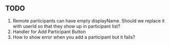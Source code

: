 ## TODO

1. Remote participants can have empty displayName. Should we replace it with userId so that they show up in participant list?
2. Handler for Add Participant Button
3. How to show error when you add a participant but it fails?

